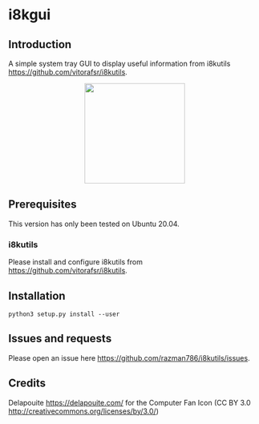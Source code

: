 # i8kgui

## Introduction

A simple system tray GUI to display useful information from i8kutils <https://github.com/vitorafsr/i8kutils>.

<p align="center">
  <img src="https://user-images.githubusercontent.com/7116312/153235426-87a5ee40-73fa-4239-9edc-d241fa68901c.png" width="200" />
</p>

## Prerequisites 

This version has only been tested on Ubuntu 20.04.

### i8kutils

Please install and configure i8kutils from https://github.com/vitorafsr/i8kutils.  

## Installation

`python3 setup.py install --user`

## Issues and requests

Please open an issue here https://github.com/razman786/i8kutils/issues.

## Credits

Delapouite <https://delapouite.com/> for the Computer Fan Icon (CC BY 3.0 <http://creativecommons.org/licenses/by/3.0/>)


